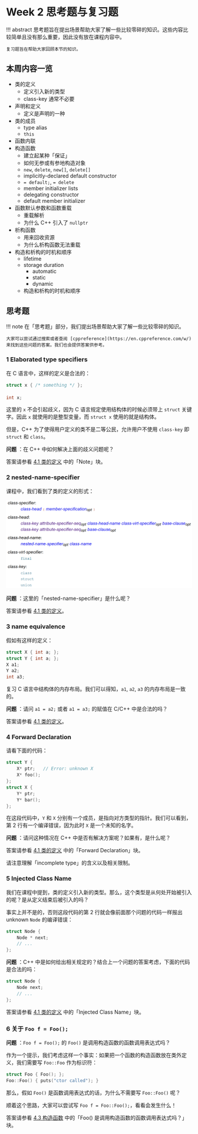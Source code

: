 # Week 2 思考题与复习题

!!! abstract
    思考题旨在提出场景帮助大家了解一些比较零碎的知识。这些内容比较简单且没有那么重要，因此没有放在课程内容中。

    复习题旨在帮助大家回顾本节的知识。

## 本周内容一览

- 类的定义
    - 定义引入新的类型
    - class-key 通常不必要
- 声明和定义
    - 定义是声明的一种    
- 类的成员
    - type alias
    - `this`
- 函数内联
- 构造函数
    - 建立起某种「保证」
    - 如何无参或有参地构造对象
    - `new`, `delete`, `new[]`, `delete[]`
    - implicitly-declared default constructor
    - `= default;`, `= delete`
    - member initializer lists
    - delegating constructor
    - default member initializer
- 函数默认参数和函数重载
    - 重载解析
    - 为什么 C++ 引入了 `nullptr`
- 析构函数
    - 用来回收资源
    - 为什么析构函数无法重载
- 构造和析构的时机和顺序
    - lifetime
    - storage duration
        - automatic
        - static
        - dynamic
    - 构造和析构的时机和顺序

## 思考题

!!! note
    在「思考题」部分，我们提出场景帮助大家了解一些比较零碎的知识。

    大家可以尝试通过搜索或者查阅 [cppreference](https://en.cppreference.com/w/) 来找到这些问题的答案。我们也会提供答案供参考。

### 1 Elaborated type specifiers

在 C 语言中，这样的定义是合法的：

```c
struct x { /* something */ };

int x;
```

这里的 `x` 不会引起歧义，因为 C 语言规定使用结构体的时候必须带上 `struct` 关键字。因此 `x` 就使用的是整型变量，而 `struct x` 使用的就是结构体。

但是，C++ 为了使得用户定义的类不是二等公民，允许用户不使用 `class-key` 即 `struct` 和 `class`。

**问题** ：在 C++ 中如何解决上面的歧义问题呢？

答案请参看 [4.1 类的定义](../../4_class_1/#41-%E7%B1%BB%E7%9A%84%E5%AE%9A%E4%B9%89) 中的「Note」块。

### 2 nested-name-specifier

课程中，我们看到了类的定义的形式：

![](2023-03-06-22-55-44.png)

**问题** ：这里的「nested-name-specifier」是什么呢？

答案请参看 [4.1 类的定义](../../4_class_1/#41-%E7%B1%BB%E7%9A%84%E5%AE%9A%E4%B9%89)。

### 3 name equivalence

假如有这样的定义：

```c++
struct X { int a; };
struct Y { int a; };
X a1;
Y a2;
int a3;
```

复习 C 语言中结构体的内存布局。我们可以得知，`a1`, `a2`, `a3` 的内存布局是一致的。

**问题** ：请问 `a1 = a2;` 或者 `a1 = a3;` 的赋值在 C/C++ 中是合法的吗？

答案请参看 [4.1 类的定义](../../4_class_1/#41-%E7%B1%BB%E7%9A%84%E5%AE%9A%E4%B9%89)。

### 4 Forward Declaration

请看下面的代码：

```c++ linenums="1"
struct Y {
    X* ptr;   // Error: unknown X
    X* foo();
};
struct X {
    Y* ptr;
    Y* bar();
};
```

在这段代码中，`Y` 和 `X` 分别有一个成员，是指向对方类型的指针。我们可以看到，第 2 行有一个编译错误，因为此时 `X` 是一个未知的名字。

**问题** ：请问这种情况在 C++ 中是否有解决方案呢？如果有，是什么呢？

答案请参看 [4.1 类的定义](../../4_class_1/#41-%E7%B1%BB%E7%9A%84%E5%AE%9A%E4%B9%89) 中的「Forward Declaration」块。

请注意理解「incomplete type」的含义以及相关限制。

### 5 Injected Class Name

我们在课程中提到，类的定义引入新的类型。那么，这个类型是从何处开始被引入的呢？是从定义结束后被引入的吗？

事实上并不是的，否则这段代码的第 2 行就会像前面那个问题的代码一样报出 unknown `Node` 的编译错误：

```c++ linenums="1"
struct Node {
    Node * next;
    // ...
};
```

**问题** ：C++ 中是如何给出相关规定的？结合上一个问题的答案考虑，下面的代码是合法的吗：

```c++
struct Node {
    Node next;
    // ...
};
```

答案请参看 [4.1 类的定义](../../4_class_1/#41-%E7%B1%BB%E7%9A%84%E5%AE%9A%E4%B9%89) 中的「Injected Class Name」块。

### 6 关于 `Foo f = Foo();`

**问题** ：`Foo f = Foo();` 的 `Foo()` 是调用构造函数的函数调用表达式吗？

作为一个提示，我们考虑这样一个事实：如果把一个函数的构造函数放在类外定义，我们需要写 `Foo::Foo` 作为标识符：

```c++
struct Foo { Foo(); };
Foo::Foo() { puts("ctor called"); }
```

那么，假如 `Foo()` 是函数调用表达式的话，为什么不需要写 `Foo::Foo()` 呢？

顺着这个思路，大家可以尝试写 `Foo f = Foo::Foo();`，看看会发生什么！

答案请参看 [4.3 构造函数](../..//4_class_1/#43-%E6%9E%84%E9%80%A0%E5%87%BD%E6%95%B0) 中的「Foo() 是调用构造函数的函数调用表达式吗？」块。